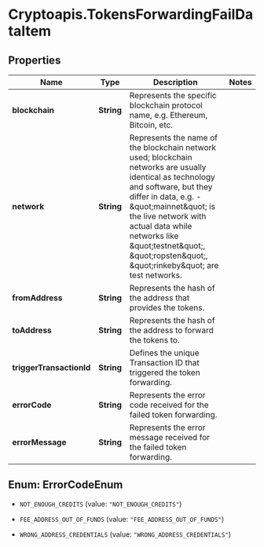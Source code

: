 # Cryptoapis.TokensForwardingFailDataItem

## Properties

Name | Type | Description | Notes
------------ | ------------- | ------------- | -------------
**blockchain** | **String** | Represents the specific blockchain protocol name, e.g. Ethereum, Bitcoin, etc. | 
**network** | **String** | Represents the name of the blockchain network used; blockchain networks are usually identical as technology and software, but they differ in data, e.g. - \&quot;mainnet\&quot; is the live network with actual data while networks like \&quot;testnet\&quot;, \&quot;ropsten\&quot;, \&quot;rinkeby\&quot; are test networks. | 
**fromAddress** | **String** | Represents the hash of the address that provides the tokens. | 
**toAddress** | **String** | Represents the hash of the address to forward the tokens to. | 
**triggerTransactionId** | **String** | Defines the unique Transaction ID that triggered the token forwarding. | 
**errorCode** | **String** | Represents the error code received for the failed token forwarding. | 
**errorMessage** | **String** | Represents the error message received for the failed token forwarding. | 



## Enum: ErrorCodeEnum


* `NOT_ENOUGH_CREDITS` (value: `"NOT_ENOUGH_CREDITS"`)

* `FEE_ADDRESS_OUT_OF_FUNDS` (value: `"FEE_ADDRESS_OUT_OF_FUNDS"`)

* `WRONG_ADDRESS_CREDENTIALS` (value: `"WRONG_ADDRESS_CREDENTIALS"`)




